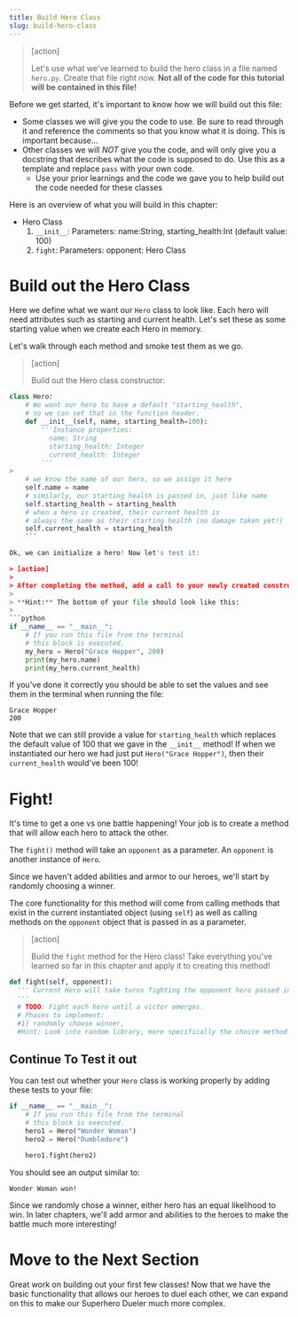 ```yaml
---
title: Build Hero Class
slug: build-hero-class
---
```


> [action]
>
> Let's use what we've learned to build the hero class in a file named `hero.py`. Create that file right now. **Not all of the code for this tutorial will be contained in this file!**

Before we get started, it's important to know how we will build out this file:

- Some classes we will give you the code to use. Be sure to read through it and reference the comments so that you know what it is doing. This is important because...
- Other classes we will _NOT_ give you the code, and will only give you a docstring that describes what the code is supposed to do. Use this as a template and replace `pass` with your own code.
    - Use your prior learnings and the code we gave you to help build out the code needed for these classes

Here is an overview of what you will build in this chapter:

* Hero Class
  1. `__init__`: Parameters: name:String, starting_health:Int (default value: 100)
  2. `fight`: Parameters: opponent: Hero Class  


# Build out the Hero Class
Here we define what we want our `Hero` class to look like. Each hero will need attributes such as starting and current health. Let's set these as some starting value when we create each Hero in memory.

Let's walk through each method and smoke test them as we go.

> [action]
>
> Build out the Hero class constructor:
>
```python
class Hero:
    # We want our hero to have a default "starting_health",
    # so we can set that in the function header.
    def __init__(self, name, starting_health=100):
        '''Instance properties:
          name: String
          starting_health: Integer
          current_health: Integer
        '''
>
    # we know the name of our hero, so we assign it here
    self.name = name
    # similarly, our starting health is passed in, just like name
    self.starting_health = starting_health
    # when a hero is created, their current health is
    # always the same as their starting health (no damage taken yet!)
    self.current_health = starting_health
    ```

Ok, we can initialize a hero! Now let's test it:

> [action]
>
> After completing the method, add a call to your newly created constructor at the bottom of the file. This will let you test what you just did.
>
> **Hint:** The bottom of your file should look like this:
>
```python
if __name__ == "__main__":
    # If you run this file from the terminal
    # this block is executed.
    my_hero = Hero("Grace Hopper", 200)
    print(my_hero.name)
    print(my_hero.current_health)
```

If you've done it correctly you should be able to set the values and see them in the terminal when running the file:

```
Grace Hopper
200
```

Note that we can still provide a value for `starting_health` which replaces the default value of 100 that we gave in the `__init__` method! If when we instantiated our hero we had just put `Hero("Grace Hopper")`, then their `current_health` would've been 100!


# Fight!

It's time to get a one vs one battle happening! Your job is to create a method that will allow each hero to attack the other.

The `fight()` method will take an `opponent` as a parameter. An `opponent` is another instance of `Hero`.

Since we haven't added abilities and armor to our heroes, we'll start by randomly choosing a winner.


The core functionality for this method will come from calling methods that exist in the current instantiated object (using `self`) as well as calling methods on the `opponent` object that is passed in as a parameter.

> [action]
>
> Build the `fight` method for the Hero class! Take everything you've learned so far in this chapter and apply it to creating this method!
>
```python
def fight(self, opponent):
  ''' Current Hero will take turns fighting the opponent hero passed in.
  '''
  # TODO: Fight each hero until a victor emerges.
  # Phases to implement:
  #1) randomly choose winner,
  #Hint: Look into random library, more specifically the choice method
```

## Continue To Test it out

You can test out whether your `Hero` class is working properly by adding these tests to your file:

```python
if __name__ == "__main__":
    # If you run this file from the terminal
    # this block is executed.
    hero1 = Hero("Wonder Woman")
    hero2 = Hero("Dumbledore")

    hero1.fight(hero2)
```

You should see an output similar to:

```
Wonder Woman won!
```

Since we randomly chose a winner, either hero has an equal likelihood to win. In later chapters, we'll add armor and abilities to the heroes to make the battle much more interesting!

# Move to the Next Section

Great work on building out your first few classes! Now that we have the basic functionality that allows our heroes to duel each other, we can expand on this to make our Superhero Dueler much more complex.
